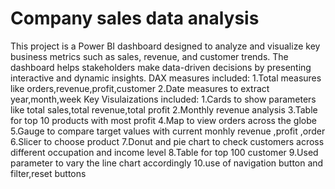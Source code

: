 # Company sales data analysis
This project is a Power BI dashboard designed to analyze and visualize key business metrics such as sales, revenue, and customer trends.
The dashboard helps stakeholders make data-driven decisions by presenting interactive and dynamic insights.
DAX measures included:
1.Total measures like orders,revenue,profit,customer
2.Date measures to extract year,month,week
Key Visulaizations included:
1.Cards to show parameters like total sales,total revenue,total profit
2.Monthly revenue analysis
3.Table for top 10 products with most profit
4.Map to view orders across the globe
5.Gauge to compare target values with current monhly revenue ,profit ,order 
6.Slicer to choose product
7.Donut and pie chart to check customers across different occupation and income level
8.Table for top 100 customer
9.Used parameter to vary the line chart accordingly
10.use of navigation button and filter,reset buttons

